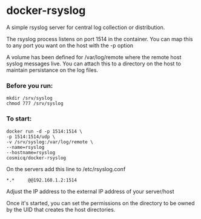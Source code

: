docker-rsyslog
==============

A simple rsyslog server for central log collection or distribution.


The rsyslog process listens on port 1514 in the container.  You can 
map this to any port you want on the host with the -p option

A volume has been defined for /var/log/remote where the remote host 
syslog messages live.  You can attach this to a directory on the 
host to maintain persistance on the log files.

### Before you run: ###

    mkdir /srv/syslog
    chmod 777 /srv/syslog

### To start: ###

    docker run -d -p 1514:1514 \
    -p 1514:1514/udp \
    -v /srv/syslog:/var/log/remote \
    --name=rsyslog
    --hostname=rsyslog
    cosmicq/docker-rsyslog

On the servers add this line to /etc/rsyslog.conf

    *.*     @@192.168.1.2:1514

Adjust the IP address to the external IP address of your server/host

Once it's started, you can set the permissions on the directory to
be owned by the UID that creates the host directories.
